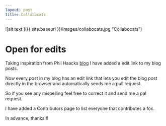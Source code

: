 ```yaml
---
layout: post
title: Collabocats
---
```


![alt text ]({{ site.baseurl }}/images/collabocats.jpg "Collabocats")

# Open for edits

Taking inspiration from Phil Haacks [blog](http://haacked.com/archive/2013/12/02/dr-jekyll-and-mr-haack/) I have added a edit link to my blog posts.

Now every post in my blog has an edit link that lets you edit the blog post directly in the browser and automatically sends me a pull request.

So if you see any mispelling feel free to correct it and send me a pal request.

I have added a Contributors page to list everyone that contributes a fox.

In advance, thanks!!!
